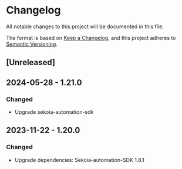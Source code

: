 # Changelog

All notable changes to this project will be documented in this file.

The format is based on [Keep a Changelog](https://keepachangelog.com/en/1.0.0/),
and this project adheres to [Semantic Versioning](https://semver.org/spec/v2.0.0.html).

## [Unreleased]

## 2024-05-28 - 1.21.0

### Changed

- Upgrade sekoia-automation-sdk

## 2023-11-22 - 1.20.0

### Changed

- Upgrade dependencies: Sekoia-automation-SDK 1.8.1
